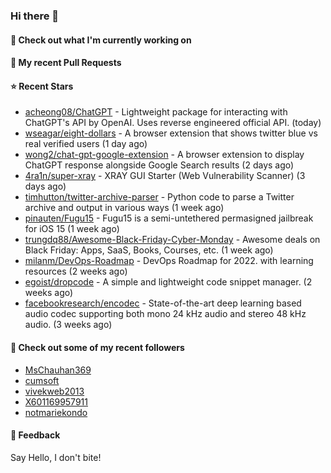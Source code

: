 ### Hi there 👋

#### 👷 Check out what I'm currently working on

#### 🔨 My recent Pull Requests


#### ⭐ Recent Stars

- [acheong08/ChatGPT](https://github.com/acheong08/ChatGPT) - Lightweight package for interacting with ChatGPT&#39;s API by OpenAI. Uses reverse engineered official API. (today)
- [wseagar/eight-dollars](https://github.com/wseagar/eight-dollars) - A browser extension that shows twitter blue vs real verified users (1 day ago)
- [wong2/chat-gpt-google-extension](https://github.com/wong2/chat-gpt-google-extension) - A browser extension to display ChatGPT response alongside Google Search results (2 days ago)
- [4ra1n/super-xray](https://github.com/4ra1n/super-xray) - XRAY GUI Starter (Web Vulnerability Scanner) (3 days ago)
- [timhutton/twitter-archive-parser](https://github.com/timhutton/twitter-archive-parser) - Python code to parse a Twitter archive and output in various ways (1 week ago)
- [pinauten/Fugu15](https://github.com/pinauten/Fugu15) - Fugu15 is a semi-untethered permasigned jailbreak for iOS 15 (1 week ago)
- [trungdq88/Awesome-Black-Friday-Cyber-Monday](https://github.com/trungdq88/Awesome-Black-Friday-Cyber-Monday) - Awesome deals on Black Friday: Apps, SaaS, Books, Courses, etc. (1 week ago)
- [milanm/DevOps-Roadmap](https://github.com/milanm/DevOps-Roadmap) - DevOps Roadmap for 2022. with learning resources (2 weeks ago)
- [egoist/dropcode](https://github.com/egoist/dropcode) - A simple and lightweight code snippet manager. (2 weeks ago)
- [facebookresearch/encodec](https://github.com/facebookresearch/encodec) - State-of-the-art deep learning based audio codec supporting both mono 24 kHz audio and stereo 48 kHz audio. (3 weeks ago)

#### 👯 Check out some of my recent followers

- [MsChauhan369](https://github.com/MsChauhan369)
- [cumsoft](https://github.com/cumsoft)
- [vivekweb2013](https://github.com/vivekweb2013)
- [X601169957911](https://github.com/X601169957911)
- [notmariekondo](https://github.com/notmariekondo)

#### 💬 Feedback

Say Hello, I don't bite!